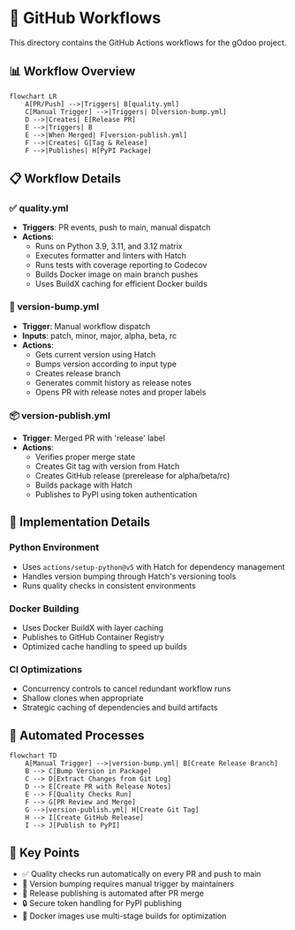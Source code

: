 # 🔄 GitHub Workflows

This directory contains the GitHub Actions workflows for the gOdoo project.

## 📊 Workflow Overview

```mermaid
flowchart LR
    A[PR/Push] -->|Triggers| B[quality.yml]
    C[Manual Trigger] -->|Triggers| D[version-bump.yml]
    D -->|Creates| E[Release PR]
    E -->|Triggers| B
    E -->|When Merged| F[version-publish.yml]
    F -->|Creates| G[Tag & Release]
    F -->|Publishes| H[PyPI Package]
```

## 📋 Workflow Details

### ✅ quality.yml
- **Triggers**: PR events, push to main, manual dispatch
- **Actions**:
  - Runs on Python 3.9, 3.11, and 3.12 matrix
  - Executes formatter and linters with Hatch
  - Runs tests with coverage reporting to Codecov
  - Builds Docker image on main branch pushes
  - Uses BuildX caching for efficient Docker builds

### 🔢 version-bump.yml
- **Trigger**: Manual workflow dispatch
- **Inputs**: patch, minor, major, alpha, beta, rc
- **Actions**:
  - Gets current version using Hatch
  - Bumps version according to input type
  - Creates release branch
  - Generates commit history as release notes
  - Opens PR with release notes and proper labels

### 📦 version-publish.yml
- **Trigger**: Merged PR with 'release' label
- **Actions**:
  - Verifies proper merge state
  - Creates Git tag with version from Hatch
  - Creates GitHub release (prerelease for alpha/beta/rc)
  - Builds package with Hatch
  - Publishes to PyPI using token authentication

## 🔧 Implementation Details

### Python Environment
- Uses `actions/setup-python@v5` with Hatch for dependency management
- Handles version bumping through Hatch's versioning tools
- Runs quality checks in consistent environments

### Docker Building
- Uses Docker BuildX with layer caching
- Publishes to GitHub Container Registry
- Optimized cache handling to speed up builds

### CI Optimizations
- Concurrency controls to cancel redundant workflow runs
- Shallow clones when appropriate
- Strategic caching of dependencies and build artifacts

## 📝 Automated Processes

```mermaid
flowchart TD
    A[Manual Trigger] -->|version-bump.yml| B[Create Release Branch]
    B --> C[Bump Version in Package]
    C --> D[Extract Changes from Git Log]
    D --> E[Create PR with Release Notes]
    E --> F[Quality Checks Run]
    F --> G[PR Review and Merge]
    G -->|version-publish.yml| H[Create Git Tag]
    H --> I[Create GitHub Release]
    I --> J[Publish to PyPI]
```

## 🔑 Key Points
- ✅ Quality checks run automatically on every PR and push to main
- 🔖 Version bumping requires manual trigger by maintainers
- 🚀 Release publishing is automated after PR merge
- 🔒 Secure token handling for PyPI publishing
- 🐳 Docker images use multi-stage builds for optimization
